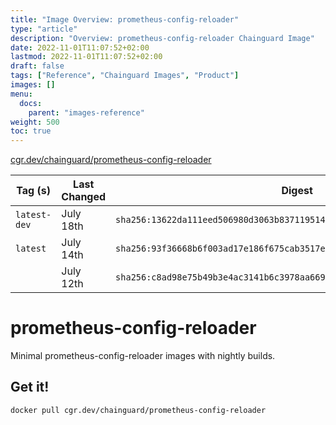 ```yaml
---
title: "Image Overview: prometheus-config-reloader"
type: "article"
description: "Overview: prometheus-config-reloader Chainguard Image"
date: 2022-11-01T11:07:52+02:00
lastmod: 2022-11-01T11:07:52+02:00
draft: false
tags: ["Reference", "Chainguard Images", "Product"]
images: []
menu:
  docs:
    parent: "images-reference"
weight: 500
toc: true
---
```


[cgr.dev/chainguard/prometheus-config-reloader](https://github.com/chainguard-images/images/tree/main/images/prometheus-config-reloader)

| Tag (s)       | Last Changed | Digest                                                                    |
|---------------|--------------|---------------------------------------------------------------------------|
|  `latest-dev` | July 18th    | `sha256:13622da111eed506980d3063b8371195144649ca7de8f2773f842a40de63bf5a` |
|  `latest`     | July 14th    | `sha256:93f36668b6f003ad17e186f675cab3517e9bc4ba8197591459ab943de125e47b` |
|               | July 12th    | `sha256:c8ad98e75b49b3e4ac3141b6c3978aa669aab64de085323f98f9c5cb56bedaa1` |

# prometheus-config-reloader

Minimal prometheus-config-reloader images with nightly builds.

## Get it!

```shell
docker pull cgr.dev/chainguard/prometheus-config-reloader
```
